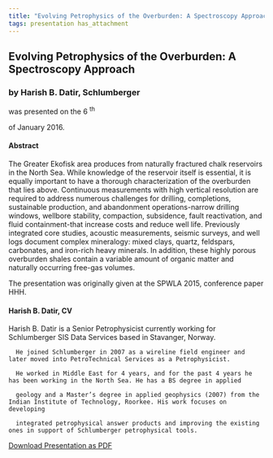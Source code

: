 ```yaml
---
title: "Evolving Petrophysics of the Overburden: A Spectroscopy Approach (Harish B. Datir, Schlumberger)"
tags: presentation has_attachment
---
```



		
<h2>
Evolving Petrophysics of the Overburden: A Spectroscopy Approach
</h2>

 



		
<h3>
by Harish B. Datir, Schlumberger
</h3>

 



 
<p>
was presented on the 6
<sup>
th
</sup>

 of January 2016.
</p>

	

 
<h4>
Abstract
</h4>



      
<p>
The Greater Ekofisk area produces from naturally fractured chalk reservoirs in the North Sea. While knowledge of the reservoir itself is essential, it is equally important to have a thorough characterization of the overburden that lies above. Continuous measurements with high vertical resolution are required to address numerous challenges for drilling, completions, sustainable production, and abandonment operations-narrow drilling windows, wellbore stability, compaction, subsidence, fault reactivation, and fluid containment-that increase costs and reduce well life. Previously integrated core studies, acoustic measurements, seismic surveys, and well logs document complex mineralogy: mixed clays, quartz, feldspars, carbonates, and iron-rich heavy minerals. In addition, these highly porous overburden shales contain a variable amount of organic matter and naturally occurring free-gas volumes.

</p>

<p>
The presentation was originally given at the SPWLA 2015, conference paper HHH.

</p>





<h4>
Harish B. Datir, CV
</h4>





      
<p>
Harish B. Datir is a Senior Petrophysicist currently working for Schlumberger SIS Data Services based in Stavanger, Norway. 

      He joined Schlumberger in 2007 as a wireline field engineer and later moved into PetroTechnical Services as a Petrophysicist. 

      He worked in Middle East for 4 years, and for the past 4 years he has been working in the North Sea. He has a BS degree in applied 

      geology and a Master’s degree in applied geophysics (2007) from the Indian Institute of Technology, Roorkee. His work focuses on developing 

      integrated petrophysical answer products and improving the existing ones in support of Schlumberger petrophysical tools.

    
</p>



	



<a class="button button--primary button--pill" href="/assets/archive/EvolvingPetrophysics.pdf">Download Presentation as PDF</a>